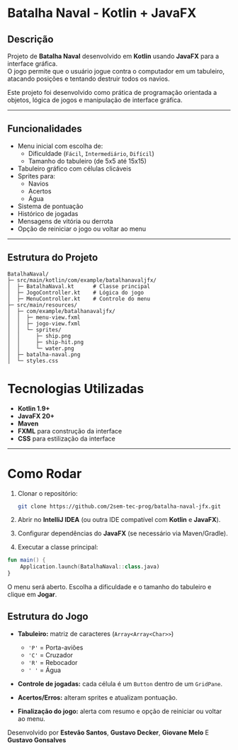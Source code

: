 # Batalha Naval - Kotlin + JavaFX

## Descrição

Projeto de **Batalha Naval** desenvolvido em **Kotlin** usando **JavaFX** para a interface gráfica.  
O jogo permite que o usuário jogue contra o computador em um tabuleiro, atacando posições e tentando destruir todos os navios.

Este projeto foi desenvolvido como prática de programação orientada a objetos, lógica de jogos e manipulação de interface gráfica.

---

## Funcionalidades

- Menu inicial com escolha de:
  - Dificuldade (`Fácil`, `Intermediário`, `Difícil`)
  - Tamanho do tabuleiro (de 5x5 até 15x15)
- Tabuleiro gráfico com células clicáveis
- Sprites para:
  - Navios
  - Acertos
  - Água
- Sistema de pontuação
- Histórico de jogadas
- Mensagens de vitória ou derrota
- Opção de reiniciar o jogo ou voltar ao menu

---

## Estrutura do Projeto

```text
BatalhaNaval/
├─ src/main/kotlin/com/example/batalhanavaljfx/
│  ├─ BatalhaNaval.kt      # Classe principal
│  ├─ JogoController.kt    # Lógica do jogo
│  ├─ MenuController.kt    # Controle do menu
├─ src/main/resources/
│  ├─ com/example/batalhanavaljfx/
│  │  ├─ menu-view.fxml
│  │  ├─ jogo-view.fxml
│  │  └─ sprites/
│  │     ├─ ship.png
│  │     ├─ ship-hit.png
│  │     └─ water.png
│  ├─ batalha-naval.png
│  └─ styles.css
```

# Tecnologias Utilizadas

- **Kotlin 1.9+**
- **JavaFX 20+**
- **Maven**
- **FXML** para construção da interface
- **CSS** para estilização da interface

---

# Como Rodar

1. Clonar o repositório:

   ```bash
   git clone https://github.com/2sem-tec-prog/batalha-naval-jfx.git

2. Abrir no **IntelliJ IDEA** (ou outra IDE compatível com **Kotlin** e **JavaFX**).  

3. Configurar dependências do **JavaFX** (se necessário via Maven/Gradle).  

4. Executar a classe principal:  

```kotlin
fun main() {
    Application.launch(BatalhaNaval::class.java)
}
```

O menu será aberto. Escolha a dificuldade e o tamanho do tabuleiro e clique em **Jogar**.

## Estrutura do Jogo

- **Tabuleiro:** matriz de caracteres (`Array<Array<Char>>`)
  - `'P'` = Porta-aviões  
  - `'C'` = Cruzador  
  - `'R'` = Rebocador  
  - `' '` = Água  

- **Controle de jogadas:** cada célula é um `Button` dentro de um `GridPane`.

- **Acertos/Erros:** alteram sprites e atualizam pontuação.

- **Finalização do jogo:** alerta com resumo e opção de reiniciar ou voltar ao menu.


Desenvolvido por **Estevão Santos**, **Gustavo Decker**, **Giovane Melo** E **Gustavo Gonsalves**

